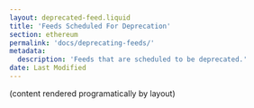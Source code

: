 ```yaml
---
layout: deprecated-feed.liquid
title: 'Feeds Scheduled For Deprecation'
section: ethereum
permalink: 'docs/deprecating-feeds/'
metadata:
  description: 'Feeds that are scheduled to be deprecated.'
date: Last Modified
---
```


(content rendered programatically by layout)
